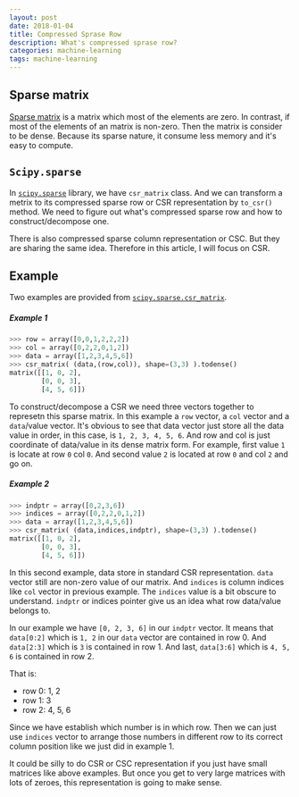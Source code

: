 ```yaml
---
layout: post
date: 2018-01-04
title: Compressed Sprase Row
description: What's compressed sprase row?
categories: machine-learning
tags: machine-learning
---
```


## Sparse matrix

[Sparse matrix](https://en.wikipedia.org/wiki/Sparse_matrix) is a matrix which most of the elements are zero. In contrast, if most of the elements of an matrix is non-zero. Then the matrix is consider to be dense. Because its sparse nature, it consume less memory and it's easy to compute.

## `Scipy.sparse`

In [`scipy.sparse`](https://docs.scipy.org/doc/scipy-0.14.0/reference/sparse.html) library, we have `csr_matrix` class. And we can transform a metrix to its compressed sparse row or CSR representation by `to_csr()` method. We need to figure out what's compressed sparse row and how to construct/decompose one.

There is also compressed sparse column representation or CSC. But they are sharing the same idea. Therefore in this article, I will focus on CSR.

## Example
Two examples are provided from [`scipy.sparse.csr_matrix`](https://docs.scipy.org/doc/scipy-0.14.0/reference/generated/scipy.sparse.csr_matrix.html#scipy.sparse.csr_matrix).

##### Example 1
```python
>>> row = array([0,0,1,2,2,2])
>>> col = array([0,2,2,0,1,2])
>>> data = array([1,2,3,4,5,6])
>>> csr_matrix( (data,(row,col)), shape=(3,3) ).todense()
matrix([[1, 0, 2],
        [0, 0, 3],
        [4, 5, 6]])
```

To construct/decompose a CSR we need three vectors together to represetn this sparse matrix. In this example a `row` vector, a `col` vector and a `data`/value vector. It's obvious to see that data vector just store all the data value in order, in this case, is `1, 2, 3, 4, 5, 6`. And row and col is just coordinate of data/value in its dense matrix form. For example, first value `1` is locate at row `0` col `0`. And second value `2` is located at row `0` and col `2` and go on.

##### Example 2
```python
>>> indptr = array([0,2,3,6])
>>> indices = array([0,2,2,0,1,2])
>>> data = array([1,2,3,4,5,6])
>>> csr_matrix( (data,indices,indptr), shape=(3,3) ).todense()
matrix([[1, 0, 2],
        [0, 0, 3],
        [4, 5, 6]])
```

In this second example, data store in standard CSR representation. `data` vector still are non-zero value of our matrix. And `indices` is column indices like `col` vector in previous example. The `indices` value is a bit obscure to understand. `indptr` or indices pointer give us an idea what row data/value belongs to.

In our example we have `[0, 2, 3, 6]` in our `indptr` vector. It means that `data[0:2]` which is `1, 2` in our `data` vector are contained in row 0. And `data[2:3]` which is `3` is contained in row 1. And last, `data[3:6]` which is `4, 5, 6` is contained in row 2.

That is:
- row 0: 1, 2
- row 1: 3
- row 2: 4, 5, 6

Since we have establish which number is in which row. Then we can just use `indices` vector to arrange those numbers in different row to its correct column position like we just did in example 1.

It could be silly to do CSR or CSC representation if you just have small matrices like above examples. But once you get to very large matrices with lots of zeroes, this representation is going to make sense.
